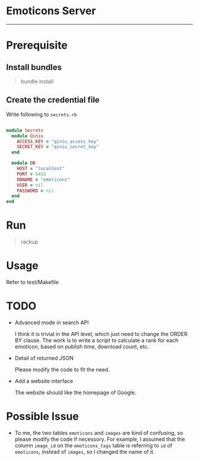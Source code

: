 # Emoticons Server
---

# Prerequisite

## Install bundles

> bundle install

## Create the credential file

Write following to `secrets.rb`

```ruby

module Secrets
  module Qiniu
    ACCESS_KEY = "qiniu_access_key"
    SECRET_KEY = "qiniu_secret_key"
  end

  module DB
    HOST = "localhost"
    PORT = 5432
    DBNAME = "emoticons"
    USER = nil
    PASSWORD = nil
  end
end

```

# Run

> rackup

# Usage

Refer to test/Makefile

# TODO

- Advanced mode in search API

  I think it is trivial in the API level, which just need to change the ORDER BY clause. The work is to write a script to calculate a rank for each emoticon, based on publish time, download count, etc.

- Detail of returned JSON

  Please modify the code to fit the need.

- Add a website interface

  The website should like the homepage of Google.

# Possible Issue

- To me, the two tables `emoticons` and `images` are kind of confusing, so please modify the code if necessory. For example, I assumed that the column `image_id` on the `emoticons_tags` table is referring to `id` of `emoticons`, instead of `images`, so I changed the name of it.
